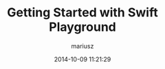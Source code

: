 ---
layout: post
title: Getting Started with Swift Playground
date: 2014-10-09 11:21:29
author: mariusz
categories: ['iOS', 'Swift']
---